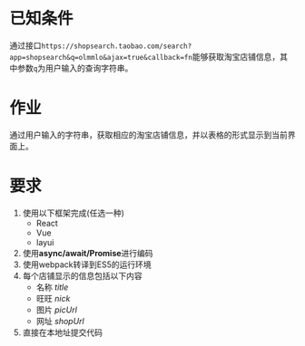 # 已知条件

通过接口```https://shopsearch.taobao.com/search?app=shopsearch&q=olmmlo&ajax=true&callback=fn```能够获取淘宝店铺信息，其中参数```q```为用户输入的查询字符串。

# 作业

通过用户输入的字符串，获取相应的淘宝店铺信息，并以表格的形式显示到当前界面上。

# 要求

1. 使用以下框架完成(任选一种)
   * React
   * Vue
   * layui
2. 使用**async/await/Promise**进行编码
3. 使用webpack转译到ES5的运行环境
4. 每个店铺显示的信息包括以下内容
   * 名称 *title*
   * 旺旺 *nick*
   * 图片 *picUrl*
   * 网址 *shopUrl*
5. 直接在本地址提交代码